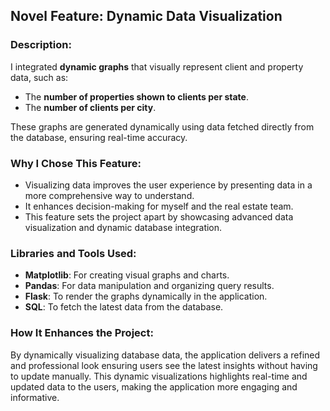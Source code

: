 ## Novel Feature: Dynamic Data Visualization

### Description:
I integrated **dynamic graphs** that visually represent client and property data, such as:
- The **number of properties shown to clients per state**.
- The **number of clients per city**.

These graphs are generated dynamically using data fetched directly from the database, ensuring real-time accuracy.

### Why I Chose This Feature:
- Visualizing data improves the user experience by presenting data in a more comprehensive way to understand. 
- It enhances decision-making for myself and the real estate team. 
- This feature sets the project apart by showcasing advanced data visualization and dynamic database integration.

### Libraries and Tools Used:
- **Matplotlib**: For creating visual graphs and charts.
- **Pandas**: For data manipulation and organizing query results.
- **Flask**: To render the graphs dynamically in the application.
- **SQL**: To fetch the latest data from the database.

### How It Enhances the Project:
By dynamically visualizing database data, the application delivers a refined and professional look ensuring users see the latest insights without having to update manually. This dynamic visualizations highlights real-time and updated data to the users, making the application more engaging and informative.
